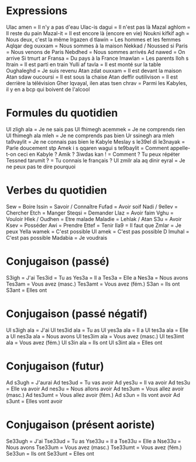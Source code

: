# Expressions

Ulac amen = Il n'y a pas d'eau
Ulac-is dagui = Il n'est pas là
Mazal aghlom = Il reste du pain
Mazal-it = Il est encore là (encore en vie)
Noukni kifkif agh = Nous deux, c'est la même
Irgazen d tlawin = Les hommes et les femmes
Aqlqar deg ouxxam = Nous sommes à la maison
Nekkad / Noussed si Paris = Nous venons de Paris
Nebdhed = Nous sommes arrivés
Ad nawed = On arrive
Si tmurt ar Fransa = Du pays à la France
Imawlan = Les parents
Iloh s ltrain = Il est parti en train
Yulli af tavla = Il est monté sur la table
Oughaleghd = Je suis revenu
Atan zdat ouxxam = Il est devant la maison
Atan sdaw oucoursi = Il est sous la chaise
Atan deffir outilivison = Il est derrière la télévision
Gher lqvayal, ilen atas tsen chrav = Parmi les Kabyles, il y en a bcp qui boivent de l'alcool

# Formules du quotidien

Ul zligh ala = Je ne sais pas
Ul fhimegh acemmek = Je ne comprends rien
Ul fhimegh ala mleh = Je ne comprends pas bien
Ur ssinegh ara mleh ta9vaylit = Je ne connais pas bien le Kabyle
Meslay s le39el di le3nayak = Parle doucement stp
Amek i s qqaren wagui s te9baylit = Comment appelle-t-on ceci en Kabyle ?
Amik ? 3iwdas kan ! = Comment ? Tu peux répéter
Tessned tarumit ? = Tu connais le français ?
Ul zmilr ala aq dinir eyral = Je ne peux pas te dire pourquoi

# Verbes du quotidien

Sew = Boire
Issin = Savoir / Connaître
Fufad = Avoir soif
Nadi / 9ellev = Chercher
Etch = Manger
Steqsi = Demander
Llaz = Avoir faim
Vghu = Vouloir
Hlek / Oudhen = Etre malade
Maladie = Lehlak / Atan
S3u = Avoir
Ksev = Posséder
Awi = Prendre
Ettef = Tenir
Ila9 = Il faut que
Zmlar = Je peux
Yella wamek = C'est possible
Ul amek = C'est pas possible
D lmuhal = C'est pas possible
Madabia = Je voudrais

# Conjugaison (passé)

S3igh = J'ai
Tes3id = Tu as
Yes3a = Il a
Tes3a = Elle a
Nes3a = Nous avons
Tes3am = Vous avez (masc.)
Tes3amt = Vous avez (fém.)
S3an = Ils ont
S3ant = Elles ont

# Conjugaison (passé négatif)

Ul s3igh ala = J'ai
Ul tes3id ala = Tu as
Ul yes3a ala = Il a
Ul tes3a ala = Elle a
Ul nes3a ala = Nous avons
Ul tes3im ala = Vous avez (masc.)
Ul tes3imt ala = Vous avez (fém.)
Ul s3in ala = Ils ont
Ul s3int ala = Elles ont

# Conjugaison (futur)

Ad s3ugh = J'aurai
Ad tes3ud = Tu vas avoir
Ad yes3u = Il va avoir
Ad tes3u = Elle va avoir
Ad nes3u = Nous allons avoir
Ad tes3um = Vous allez avoir (masc.)
Ad tes3umt = Vous allez avoir (fém.)
Ad s3un = Ils vont avoir
Ad s3unt = Elles vont avoir

# Conjugaison (présent aoriste)

Se33ugh = J'ai
Tse33ud = Tu as
Yse33u = Il a
Tse33u = Elle a
Nse33u = Nous avons
Tse33um = Vous avez (masc.)
Tse33umt = Vous avez (fém.)
Se33un = Ils ont
Se33unt = Elles ont
